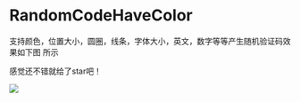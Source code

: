 # RandomCodeHaveColor
支持颜色，位置大小，圆圈，线条，字体大小，英文，数字等等产生随机验证码效果如下图 所示

感觉还不错就给了star吧！

![](https://github.com/oooohuhu/RandomCodeHaveColor/blob/master/%E6%88%AA%E5%B1%8F_20170116_100120.png)
